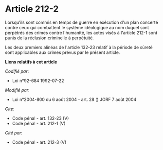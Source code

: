 # Article 212-2

Lorsqu'ils sont commis en temps de guerre en exécution d'un plan concerté contre ceux qui combattent le système idéologique
au nom duquel sont perpétrés des crimes contre l'humanité, les actes visés à l'article 212-1 sont punis de la réclusion
criminelle à perpétuité. 

Les deux premiers alinéas de l'article 132-23 relatif à la période de sûreté sont applicables aux crimes prévus par le
présent article.

**Liens relatifs à cet article**

_Codifié par_:

  - Loi n°92-684 1992-07-22

_Modifié par_:

  - Loi n°2004-800 du 6 août 2004 - art. 28 () JORF 7 août 2004

_Cite_:

  - Code pénal - art. 132-23 (V)
  - Code pénal - art. 212-1 (V)

_Cité par_:

  - Code pénal - art. 212-3 (V)
